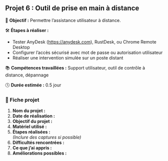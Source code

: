 ## Projet 6 : Outil de prise en main à distance

🎯 **Objectif :** Permettre l’assistance utilisateur à distance.

🛠️ **Étapes à réaliser :**
- Tester AnyDesk (https://anydesk.com), RustDesk, ou Chrome Remote Desktop
- Configurer l’accès sécurisé avec mot de passe ou autorisation utilisateur
- Réaliser une intervention simulée sur un poste distant

📚 **Compétences travaillées :** Support utilisateur, outil de contrôle à distance, dépannage

🕓 **Durée estimée :** 0.5 jour

### 📝 Fiche projet

1. **Nom du projet :**
2. **Date de réalisation :**
3. **Objectif du projet :**
4. **Matériel utilisé :**
5. **Étapes réalisées :**  
   *(Inclure des captures si possible)*
6. **Difficultés rencontrées :**
7. **Ce que j’ai appris :**
8. **Améliorations possibles :**
